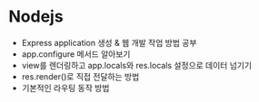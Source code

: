 # Nodejs

- Express application 생성 & 웹 개발 작업 방법 공부
- app.configure 메서드 알아보기
- view를 렌더링하고 app.locals와 res.locals 설정으로 데이터 넘기기
- res.render()로 직접 전달하는 방법
- 기본적인 라우팅 동작 방법
